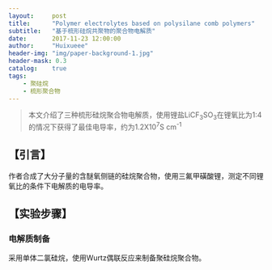 ```yaml
---
layout:     post
title:      "Polymer electrolytes based on polysilane comb polymers"
subtitle:   "基于梳形硅烷共聚物的聚合物电解质"
date:       2017-11-23 12:00:00
author:     "Huixueee"
header-img: "img/paper-background-1.jpg"
header-mask: 0.3
catalog:    true
tags:
    - 聚硅烷
    - 梳形聚合物
---
```


> 本文介绍了三种梳形硅烷聚合物电解质，使用锂盐LiCF<SUB>3</sub>SO<SUB>3</sub>在锂氧比为1:4的情况下获得了最佳电导率，约为1.2X10<SUp>7</sup>S cm<SUp>-1</sup>
                                                                         
                                                                         
## 【引言】

作者合成了大分子量的含醚氧侧链的硅烷聚合物，使用三氟甲磺酸锂，测定不同锂氧比的条件下电解质的电导率。

## 【实验步骤】

### **电解质制备**

采用单体二氯硅烷，使用Wurtz偶联反应来制备聚硅烷聚合物。

